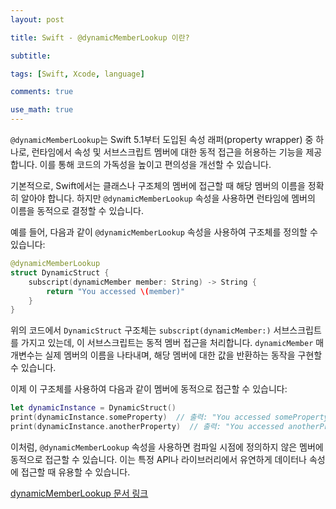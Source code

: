 ```yaml
---
layout: post

title: Swift - @dynamicMemberLookup 이란?

subtitle:

tags: [Swift, Xcode, language]

comments: true

use_math: true
---
```


`@dynamicMemberLookup`는 Swift 5.1부터 도입된 속성 래퍼(property wrapper) 중 하나로, 런타임에서 속성 및 서브스크립트 멤버에 대한 동적 접근을 허용하는 기능을 제공합니다. 이를 통해 코드의 가독성을 높이고 편의성을 개선할 수 있습니다.

기본적으로, Swift에서는 클래스나 구조체의 멤버에 접근할 때 해당 멤버의 이름을 정확히 알아야 합니다. 하지만 `@dynamicMemberLookup` 속성을 사용하면 런타임에 멤버의 이름을 동적으로 결정할 수 있습니다.

예를 들어, 다음과 같이 `@dynamicMemberLookup` 속성을 사용하여 구조체를 정의할 수 있습니다:

```swift
@dynamicMemberLookup
struct DynamicStruct {
    subscript(dynamicMember member: String) -> String {
        return "You accessed \(member)"
    }
}
```

위의 코드에서 `DynamicStruct` 구조체는 `subscript(dynamicMember:)` 서브스크립트를 가지고 있는데, 이 서브스크립트는 동적 멤버 접근을 처리합니다. `dynamicMember` 매개변수는 실제 멤버의 이름을 나타내며, 해당 멤버에 대한 값을 반환하는 동작을 구현할 수 있습니다.

이제 이 구조체를 사용하여 다음과 같이 멤버에 동적으로 접근할 수 있습니다:

```swift
let dynamicInstance = DynamicStruct()
print(dynamicInstance.someProperty)  // 출력: "You accessed someProperty"
print(dynamicInstance.anotherProperty)  // 출력: "You accessed anotherProperty"
```

이처럼, `@dynamicMemberLookup` 속성을 사용하면 컴파일 시점에 정의하지 않은 멤버에 동적으로 접근할 수 있습니다. 이는 특정 API나 라이브러리에서 유연하게 데이터나 속성에 접근할 때 유용할 수 있습니다.

[dynamicMemberLookup 문서 링크 ](https://developer.apple.com/documentation/foundation/attributedynamiclookup)
